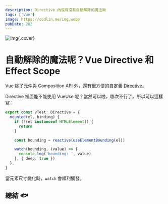 ```yaml
---
description: Directive 內沒有沒有自動解除的魔法呦
tags: ['Vue']
image: https://codlin.me/img.webp
pubDate: 202
---
```


![img](/img.webp){.cover}

# 自動解除的魔法呢？Vue Directive 和 Effect Scope

Vue 除了元件與 Composition API 外，還有很方便的自定義 [Directive](https://cn.vuejs.org/guide/reusability/custom-directives)。

Directive 裡面能不能使用 VueUse 呢？當然可以啦，哪次不行了，所以可以這樣寫：

```ts
export const vTest: Directive = {
  mounted(el, binding) {
    if (!(el instanceof HTMLElement)) {
      return
    }

    const bounding = reactive(useElementBounding(el))

    watch(bounding, (value) => {
      console.log('bounding: ', value)
    }, { deep: true })
  },
}
```

當元素尺寸變化時，`watch` 會順利觸發。

## 總結 🐟
